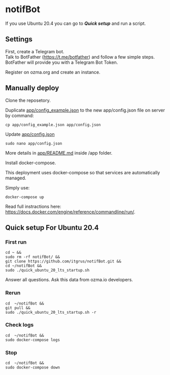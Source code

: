 # notifBot

If you use Ubuntu 20.4 you can go to ***Quick setup*** and run a script.


## Settings

First, create a Telegram bot.  
Talk to BotFather (https://t.me/botfather) and follow a few simple steps.
BotFather will provide you with a Telegram Bot Token.

Register on ozma.org and create an instance.


## Manually deploy

Clone the reposetory.

Duplicate [app/config_example.json](app/config_example.json) to the new app/config.json file on server by command:

```shell
cp app/config_example.json app/config.json
```

Update [app/config.json](app/config.json)

```shell
sudo nano app/config.json
```

More details in [app/README.md](app/README.md) inside /app folder.

Install docker-compose. 

This deployment uses docker-compose so that services are automatically managed.

Simply use:
```shell
docker-compose up
```

Read full instractions here: https://docs.docker.com/engine/reference/commandline/run/.


## Quick setup For Ubuntu 20.4

### First run

```shell
cd ~ &&
sudo rm -rf notifBot/ &&
git clone https://github.com/itgrus/notifBot.git &&
cd ~/notifBot &&
sudo ./quick_ubuntu_20_lts_startup.sh 
```

Answer all questions.
Ask this data from ozma.io developers.

### Rerun

```shell
cd  ~/notifBot &&
git pull && 
sudo ./quick_ubuntu_20_lts_startup.sh -r 
```

### Check logs

```shell
cd  ~/notifBot &&
sudo docker-compose logs
```

### Stop

```shell
cd  ~/notifBot &&
sudo docker-compose down
```
